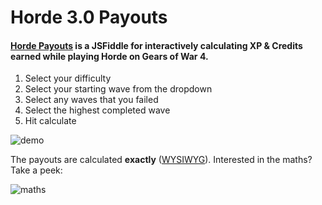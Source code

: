 # Horde 3.0 Payouts

#### [Horde Payouts](https://jsfiddle.net/TensorFlow/bwL8h251/32/show/) is a JSFiddle for interactively calculating XP & Credits earned while playing Horde on Gears of War 4.

1. Select your difficulty
2. Select your starting wave from the dropdown
3. Select any waves that you failed 
4. Select the highest completed wave
5. Hit calculate

![demo](http://i.imgur.com/EOrq4Ys.png)

The payouts are calculated **exactly** ([WYSIWYG](https://en.wikipedia.org/wiki/WYSIWYG)). Interested in the maths? Take a peek:

![maths](http://i.imgur.com/PCb7PuC.png)
